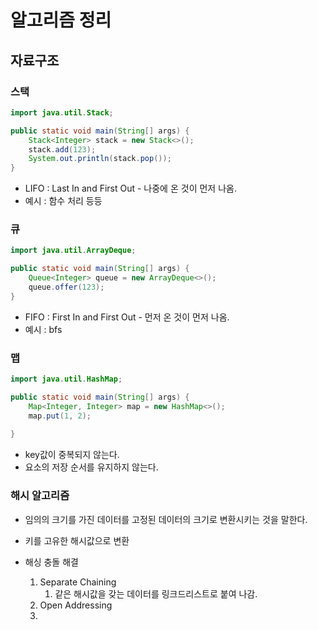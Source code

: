 # 알고리즘 정리
## 자료구조
### 스택

```java
import java.util.Stack;

public static void main(String[] args) {
    Stack<Integer> stack = new Stack<>();
    stack.add(123);
    System.out.println(stack.pop());
}
```
- LIFO : Last In and First Out - 나중에 온 것이 먼저 나옴.
- 예시 : 함수 처리 등등
### 큐

```java
import java.util.ArrayDeque;

public static void main(String[] args) {
    Queue<Integer> queue = new ArrayDeque<>();
    queue.offer(123);
}
```
- FIFO : First In and First Out - 먼저 온 것이 먼저 나옴.
- 예시 : bfs
### 맵

```java
import java.util.HashMap;

public static void main(String[] args) {
    Map<Integer, Integer> map = new HashMap<>();
    map.put(1, 2);
    
}
```
- key값이 중복되지 않는다.
- 요소의 저장 순서를 유지하지 않는다. 

### 해시 알고리즘
- 임의의 크기를 가진 데이터를 고정된 데이터의 크기로 변환시키는 것을 말한다. 
- 키를 고유한 해시값으로 변환 

- 해싱 충돌 해결
  1. Separate Chaining
     1. 같은 해시값을 갖는 데이터를 링크드리스트로 붙여 나감. 
  2. Open Addressing
  3. 